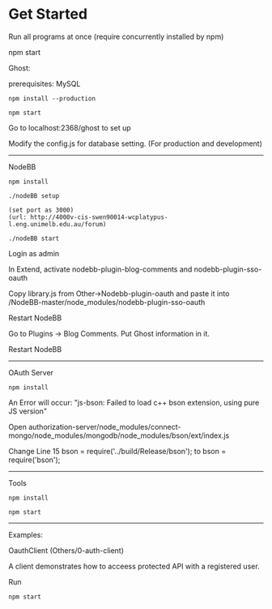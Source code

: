 Get Started 
==================

Run all programs at once (require concurrently installed by npm)

npm start

Ghost:

prerequisites: MySQL
```
npm install --production

npm start
```

Go to localhost:2368/ghost to set up 

Modify the config.js for database setting. (For production and development)

-------

NodeBB
```
npm install

./nodeBB setup

(set port as 3000)
(url: http://4000v-cis-swen90014-wcplatypus-l.eng.unimelb.edu.au/forum)

./nodeBB start
```

Login as admin

In Extend, activate nodebb-plugin-blog-comments and nodebb-plugin-sso-oauth

Copy library.js from Other->Nodebb-plugin-oauth and paste it into /NodeBB-master/node_modules/nodebb-plugin-sso-oauth

Restart NodeBB

Go to Plugins -> Blog Comments. Put Ghost information in it.

Restart NodeBB

-------

OAuth Server
```
npm install
```

An Error will occur: "js-bson: Failed to load c++ bson extension, using pure JS version"

Open authorization-server/node_modules/connect-mongo/node_modules/mongodb/node_modules/bson/ext/index.js

Change Line 15 bson = require('../build/Release/bson'); to bson = require('bson');

-------

Tools
```
npm install

npm start
```

----------------------------

Examples:

OauthClient (Others/0-auth-client)

A client demonstrates how to acceess protected API with a registered user.

Run
```
npm start
```